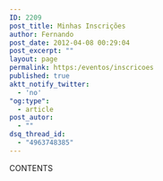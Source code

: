 ```yaml
---
ID: 2209
post_title: Minhas Inscrições
author: Fernando
post_date: 2012-04-08 00:29:04
post_excerpt: ""
layout: page
permalink: https:/eventos/inscricoes
published: true
aktt_notify_twitter:
  - 'no'
"og:type":
  - article
post_autor:
  - ""
dsq_thread_id:
  - "4963748385"
---
```

CONTENTS